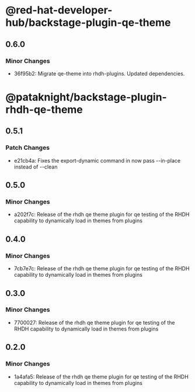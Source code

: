 # @red-hat-developer-hub/backstage-plugin-qe-theme

## 0.6.0

### Minor Changes

- 36f95b2: Migrate qe-theme into rhdh-plugins. Updated dependencies.

# @pataknight/backstage-plugin-rhdh-qe-theme

## 0.5.1

### Patch Changes

- e21cb4a: Fixes the export-dynamic command in now pass --in-place instead of --clean

## 0.5.0

### Minor Changes

- a202f7c: Release of the rhdh qe theme plugin for qe testing of the RHDH capability to dynamically load in themes from plugins

## 0.4.0

### Minor Changes

- 7cb7e7c: Release of the rhdh qe theme plugin for qe testing of the RHDH capability to dynamically load in themes from plugins

## 0.3.0

### Minor Changes

- 7700027: Release of the rhdh qe theme plugin for qe testing of the RHDH capability to dynamically load in themes from plugins

## 0.2.0

### Minor Changes

- 1a4afa5: Release of the rhdh qe theme plugin for qe testing of the RHDH capability to dynamically load in themes from plugins
